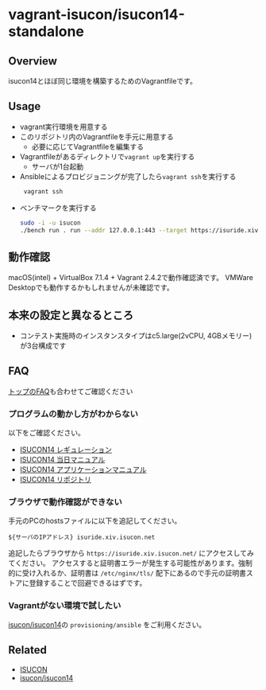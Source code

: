 # vagrant-isucon/isucon14-standalone

## Overview

isucon14とほぼ同じ環境を構築するためのVagrantfileです。

## Usage

* vagrant実行環境を用意する
* このリポジトリ内のVagrantfileを手元に用意する
  * 必要に応じてVagrantfileを編集する
* Vagrantfileがあるディレクトリで`vagrant up`を実行する
  * サーバが1台起動
* Ansibleによるプロビジョニングが完了したら`vagrant ssh`を実行する
  ```sh
   vagrant ssh
  ```
* ベンチマークを実行する
  ```sh
  sudo -i -u isucon
  ./bench run . run --addr 127.0.0.1:443 --target https://isuride.xiv.isucon.net --payment-url http://127.0.0.1:12346 --payment-bind-port 12346
  ```

## 動作確認

macOS(intel) + VirtualBox 7.1.4 + Vagrant 2.4.2で動作確認済です。
VMWare Desktopでも動作するかもしれませんが未確認です。

## 本来の設定と異なるところ

* コンテスト実施時のインスタンスタイプはc5.large(2vCPU, 4GBメモリー)が3台構成です

## FAQ

[トップのFAQ](../README.md#FAQ)も合わせてご確認ください

### プログラムの動かし方がわからない

以下をご確認ください。

* [ISUCON14 レギュレーション](https://isucon.net/archives/58657116.html)
* [ISUCON14 当日マニュアル](https://gist.github.com/wtks/0a3268de13856ed6e18c6560023ec436)
* [ISUCON14 アプリケーションマニュアル](https://gist.github.com/wtks/8eadf471daf7cb59942de02273ce7884)
* [ISUCON14 リポジトリ](https://github.com/isucon/isucon14)

### ブラウザで動作確認ができない

手元のPCのhostsファイルに以下を追記してください。

```
${サーバのIPアドレス} isuride.xiv.isucon.net
```

追記したらブラウザから `https://isuride.xiv.isucon.net/` にアクセスしてみてください。
アクセスすると証明書エラーが発生する可能性があります。強制的に受け入れるか、証明書は `/etc/nginx/tls/` 配下にあるので手元の証明書ストアに登録することで回避できるはずです。

### Vagrantがない環境で試したい

[isucon/isucon14](https://github.com/isucon/isucon14)の `provisioning/ansible` をご利用ください。

## Related

* [ISUCON](https://isucon.net/)
* [isucon/isucon14](https://github.com/isucon/isucon14)
